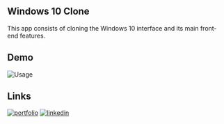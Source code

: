## Windows 10 Clone

 This app consists of cloning the Windows 10 interface and its main front-end features.

## Demo

![Usage](https://github.com/guilhermevialle/Windows-Interface-Clone/blob/main/Windows%20Interface/Preview/gif.gif)


## Links

[![portfolio](https://img.shields.io/badge/my_portfolio-000?style=for-the-badge&logo=ko-fi&logoColor=white)](https://guilherme-vialle.vercel.app/)
[![linkedin](https://img.shields.io/badge/linkedin-0A66C2?style=for-the-badge&logo=linkedin&logoColor=white)](https://www.linkedin.com/in/dev-guilhermevialle/)
